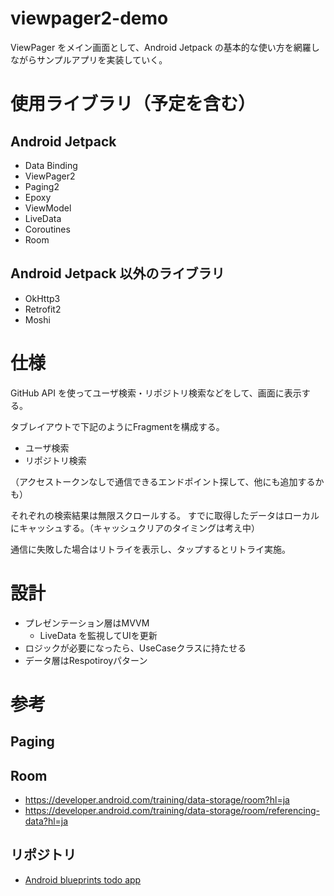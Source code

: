 # viewpager2-demo
ViewPager をメイン画面として、Android Jetpack の基本的な使い方を網羅しながらサンプルアプリを実装していく。

# 使用ライブラリ（予定を含む）
## Android Jetpack
- Data Binding
- ViewPager2
- Paging2
- Epoxy
- ViewModel
- LiveData
- Coroutines
- Room

## Android Jetpack 以外のライブラリ
- OkHttp3
- Retrofit2
- Moshi

# 仕様
GitHub API を使ってユーザ検索・リポジトリ検索などをして、画面に表示する。

タブレイアウトで下記のようにFragmentを構成する。
- ユーザ検索
- リポジトリ検索

（アクセストークンなしで通信できるエンドポイント探して、他にも追加するかも）

それぞれの検索結果は無限スクロールする。
すでに取得したデータはローカルにキャッシュする。（キャッシュクリアのタイミングは考え中）

通信に失敗した場合はリトライを表示し、タップするとリトライ実施。

# 設計
- プレゼンテーション層はMVVM
  - LiveData を監視してUIを更新
- ロジックが必要になったら、UseCaseクラスに持たせる
- データ層はRespotiroyパターン

# 参考
## Paging
## Room
- https://developer.android.com/training/data-storage/room?hl=ja
- https://developer.android.com/training/data-storage/room/referencing-data?hl=ja
## リポジトリ
- [Android blueprints todo app](https://github.com/android/architecture-samples)
